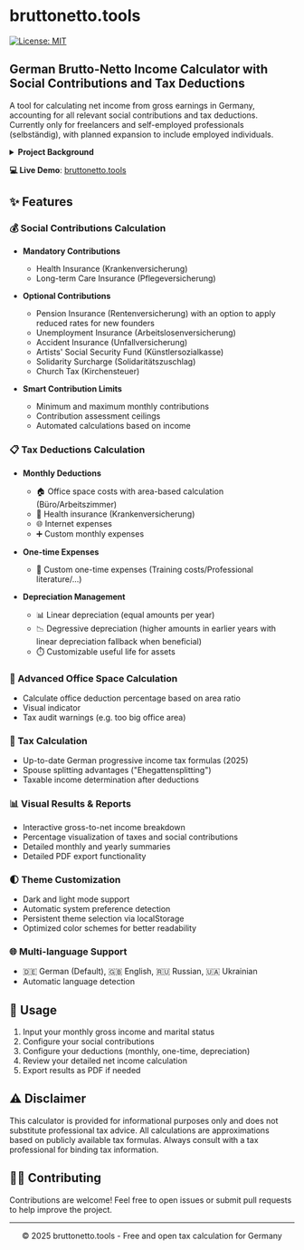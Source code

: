 # bruttonetto.tools

[![License: MIT](https://img.shields.io/badge/License-MIT-yellow.svg)](https://github.com/techinz/bruttonetto/blob/main/LICENSE)

## German Brutto-Netto Income Calculator with Social Contributions and Tax Deductions

A tool for calculating net income from gross earnings in Germany, accounting for all relevant social contributions and tax deductions. Currently only for freelancers and self-employed professionals (selbständig), with planned expansion to include employed individuals.

<details>
<summary><b>Project Background</b></summary>
This tool was developed to address limitations in existing German tax calculators, which often include paywalls, advertisements, or lack comprehensive features for self-employed individuals. bruttonetto.tools aims to provide a transparent, accessible solution that accurately represents the complexities of the German tax system for freelancers and business owners.
</details>  

**💻 Live Demo**: [bruttonetto.tools](https://bruttonetto.tools)


<!-- ## 📸 Demonstration

<div align="center">
  <h3>Video</h3>
  <h3>Screenshots</h3>
</div> -->

## ✨ Features

### 💰 Social Contributions Calculation
- **Mandatory Contributions**
  - Health Insurance (Krankenversicherung)
  - Long-term Care Insurance (Pflegeversicherung)

- **Optional Contributions**
  - Pension Insurance (Rentenversicherung) with an option to apply reduced rates for new founders
  - Unemployment Insurance (Arbeitslosenversicherung)
  - Accident Insurance (Unfallversicherung)
  - Artists' Social Security Fund (Künstlersozialkasse)
  - Solidarity Surcharge (Solidaritätszuschlag)
  - Church Tax (Kirchensteuer)

- **Smart Contribution Limits**
  - Minimum and maximum monthly contributions
  - Contribution assessment ceilings
  - Automated calculations based on income

### 📋 Tax Deductions Calculation
- **Monthly Deductions**
  - 🏠 Office space costs with area-based calculation (Büro/Arbeitszimmer)
  - 🏥 Health insurance (Krankenversicherung)
  - 🌐 Internet expenses
  - ➕ Custom monthly expenses

- **One-time Expenses**
  - 🛒 Custom one-time expenses (Training costs/Professional literature/...)

- **Depreciation Management**
  - 📊 Linear depreciation (equal amounts per year)
  - 📉 Degressive depreciation (higher amounts in earlier years with linear depreciation fallback when beneficial)
  - ⏱️ Customizable useful life for assets

### 🏢 Advanced Office Space Calculation
- Calculate office deduction percentage based on area ratio
- Visual indicator
- Tax audit warnings (e.g. too big office area)

### 💸 Tax Calculation
- Up-to-date German progressive income tax formulas (2025)
- Spouse splitting advantages ("Ehegattensplitting")
- Taxable income determination after deductions

### 📊 Visual Results & Reports
- Interactive gross-to-net income breakdown
- Percentage visualization of taxes and social contributions
- Detailed monthly and yearly summaries
- Detailed PDF export functionality

### 🌓 Theme Customization
- Dark and light mode support
- Automatic system preference detection
- Persistent theme selection via localStorage
- Optimized color schemes for better readability

### 🌐 Multi-language Support
- 🇩🇪 German (Default), 🇬🇧 English, 🇷🇺 Russian, 🇺🇦 Ukrainian
- Automatic language detection

## 📝 Usage

1. Input your monthly gross income and marital status
2. Configure your social contributions
3. Configure your deductions (monthly, one-time, depreciation)
4. Review your detailed net income calculation
5. Export results as PDF if needed

## ⚠️ Disclaimer

This calculator is provided for informational purposes only and does not substitute professional tax advice. All calculations are approximations based on publicly available tax formulas. Always consult with a tax professional for binding tax information.


## 👨‍💻 Contributing

Contributions are welcome! Feel free to open issues or submit pull requests to help improve the project.

---

<p align="center">© 2025 bruttonetto.tools - Free and open tax calculation for Germany</p>